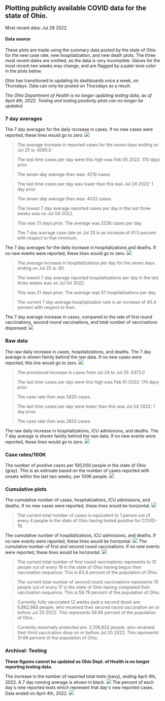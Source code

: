 ## Plotting publicly available COVID data for the state of Ohio. 

Most recent data: Jul 28 2022. 

#### Data source
These plots are made using the summary data posted by the state of Ohio for the new case rate,
    new hospitalization, and new death plots. The three most recent dates are omitted, as the data is very incomplete. Values for the most recent two weeks may change, and are flagged by a paler tone color in the plots below. 

Ohio has transitioned to updating its dashboards once a week, on Thursdays. Data can only be posted on Thursdays as a result. 

*The Ohio Department of Health is no longer updating testing data, as of April 4th, 2022. Testing and testing positivity plots can no longer be updated.* 

### 7 day averages
The 7 day averages for the daily increase in cases. If no new cases were reported, these lines would go to zero.
![](7dayaverage_cases.png)

>The average increase in reported cases for the seven days ending on Jul 25 is: 4095.0
>
>The last time cases per day were this high was Feb 05 2022: 170 days prior.
>
>The seven day average then was: 4219 cases.

>
>The last time cases per day was lower than this was Jul 24 2022: 1 day prior.
>
>The seven day average then was: 4032 cases.
>
>The lowest 7 day average reported cases per day in the last three weeks was on Jul 04 2022.
>
>This was 21 days prior. The average was 2536 cases per day.
>
>The 7 day average case rate on Jul 25 is an increase of 61.5 percent with respect to that minimum.

The 7 day averages for the daily increase in hospitalizations and deaths. If no new events were reported, these lines would go to zero.
![](7dayaverage_hospital.png)

>The average increase in hospitalizations per day for the seven days ending on Jul 25 is: 80
>
>The lowest 7 day average reported hospitalizations per day in the last three weeks was on Jul 04 2022.
>
>This was 21 days prior. The average was 57 hospitalizations per day.
>
>The current 7 day average hospitalization rate is an increase of 40.4 percent with respect to then.

The 7 day average increase in cases, compared to the rate of first round vaccinations, second round vaccinations, and total number of vaccinations dispensed:
![](DailyVaccinationsCases.png)

### Raw data
The raw daily increase in cases, hospitalizations, and deaths. The 7 day average is shown faintly behind the raw data. If no new cases were reported, this line would go to zero.
![](DailyCases.png)

>The provisional increase in cases from Jul 24 to Jul 25: 5373.0 
>
>The last time cases per day were this high was Feb 01 2022: 174 days prior. 
>
>The case rate then was 5820 cases.
>
>The last time cases per day were lower than this was Jul 24 2022: 1 day prior. 
>
>The case rate then was 2853 cases.

The raw daily increase in hospitalizations, ICU admissions, and deaths. The 7 day average is shown faintly behind the raw data. If no new events were reported, these lines would go to zero.
![](DailyHospitalizations.png)

### Case rates/100K 

The number of positive cases per 100,000 people in the state of Ohio (gray). This is an estimate based on the number of cases reported with onsets within the last two weeks, per 100K people.
![](7dayaverage_rate.png)
### Cumulative plots
The cumulative number of cases, hospitalizations, ICU admissions, and deaths. If no new cases were reported, these lines would be horizontal.
![](Cases.png)

>The current total number of cases is equivalent to 1 person out of every 4 people in the state of Ohio having tested positive for COVID-19.

The cumulative number of hospitalizations, ICU admissions, and deaths. If no new events were reported, these lines would be horizontal.
![](Hospitalizations.png)
The cumulative number of first and second round vaccinations. If no new events were reported, these lines would be horizontal.
![](Vaccinations.png)

>The current total number of first round vaccinations represents to 12 people out of every 19 in the state of Ohio having begun their vaccination sequence.
>This is 63.4 percent of the population of Ohio.

>The current total number of second round vaccinations represents 10 people out of every 17 in the state of Ohio having completed their vaccination sequence.
>This is 58.79 percent of the population of Ohio.

>Currently fully vaccinated (2 weeks past a second dose) are: 6,862,868 people, who received their second round vaccination on or before Jul 20 2022.
>This represents 58.66 percent of the population of Ohio.

>Currently maximally protected are: 3,706,832 people, who received their third vaccination dose on or before Jul 20 2022.
>This represents 31.68 percent of the population of Ohio.

### Archival: Testing
**These figures cannot be updated as Ohio Dept. of Health is no longer reporting testing data.**

The increase in the number of reported total tests (navy), ending April 4th, 2022. A 7 day running average is shown in black.
![](DailyTests.png)
The percent of each day's new reported tests which represent that day's new reported cases. Data ended on April 4th, 2022.
![](percentpositive_tests.png)


